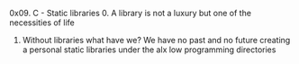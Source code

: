 0x09. C - Static libraries
0. A library is not a luxury but one of the necessities of life
1. Without libraries what have we? We have no past and no future
creating a personal static libraries under the alx low programming directories
